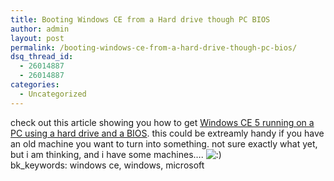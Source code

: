 ```yaml
---
title: Booting Windows CE from a Hard drive though PC BIOS
author: admin
layout: post
permalink: /booting-windows-ce-from-a-hard-drive-though-pc-bios/
dsq_thread_id:
  - 26014887
  - 26014887
categories:
  - Uncategorized
---
```

check out this article showing you how to get [Windows CE 5 running on&nbsp;a PC using a hard drive and a BIOS][1]. this could be extreamly handy if you have an old machine you want to turn into something. not sure exactly what yet, but i am thinking, and i have some machines&#8230;. <img src="http://blog.lotas-smartman.net/wp-includes/images/smilies/icon_smile.gif" alt=":)" class="wp-smiley" />   
bk_keywords: windows ce, windows, microsoft

 [1]: http://www.windowsfordevices.com/articles/AT5357409251.html
